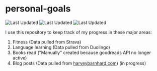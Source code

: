 # personal-goals
![Last Updated](https://img.shields.io/date/1625099311?color=FC4C02&label=Fitness%20Updated&logo=strava)
![Last Updated](https://img.shields.io/date/1625099311?color=7ac70c&label=Language%20Updated&logo=duolingo)
![Last Updated](https://img.shields.io/date/1625099311?color=e9e5cd&label=Books%20Updated&logo=goodreads)

I use this repository to keep track of my progress in these major areas:

1. Fitness (Data pulled from Strava)
2. Language learning (Data pulled from Duolingo)
3. Books read ("Manually" created because goodreads API no longer active)
4. Blog posts (Data pulled from [harveybarnhard.com](https://harveybarnhard.com)) (in progress)
